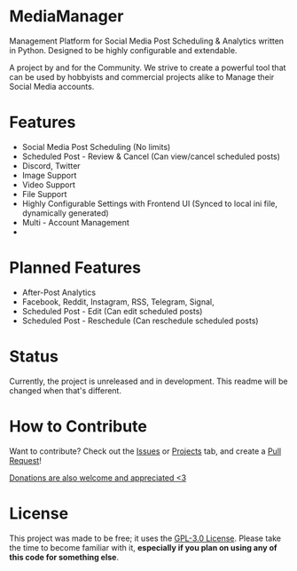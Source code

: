 # MediaManager
Management Platform for Social Media Post Scheduling & Analytics written in Python. Designed to be highly configurable and extendable.

A project by and for the Community. We strive to create a powerful tool that can be used by hobbyists and commercial projects alike to Manage their Social Media accounts. 


# Features

* Social Media Post Scheduling (No limits) 
* Scheduled Post - Review & Cancel (Can view/cancel scheduled posts)
* Discord, Twitter
* Image Support
* Video Support
* File Support
* Highly Configurable Settings with Frontend UI (Synced to local ini file, dynamically generated)
* Multi - Account Management
* 


# Planned Features
* After-Post Analytics
* Facebook, Reddit, Instagram, RSS, Telegram, Signal, 
* Scheduled Post - Edit (Can edit scheduled posts)
* Scheduled Post - Reschedule (Can reschedule scheduled posts)


# Status
Currently, the project is unreleased and in development. This readme will be changed when that's different. 

# How to Contribute
Want to contribute? Check out the [Issues](https://github.com/Visualistic-Studios/MediaManager/issues) or [Projects](https://github.com/Visualistic-Studios/MediaManager/projects) tab, and create a [Pull Request](https://github.com/Visualistic-Studios/MediaManager/pulls)! 

[Donations are also welcome and appreciated <3](https://commerce.coinbase.com/checkout/069ed86f-046a-4ae3-b94a-9214f58777d7)

# License 

This project was made to be free; it uses the [GPL-3.0 License](https://github.com/Visualistic-Studios/MediaManager/blob/main/LICENSE). Please take the time to become familiar with it, **especially if you plan on using any of this code for something else**. 



